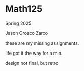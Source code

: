# Math125
Spring 2025

Jason Orozco Zarco

these are my missing assignments.

life got it the way for a min.

design not final, but retro 
